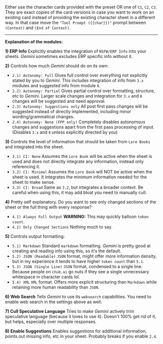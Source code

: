Either use the character cards provided with the preset OR one of `C1`, `C2`, `C3`. They are exact copies of the card versions in case you want to work on an existing card instead of providing the existing character sheet in a different way.
In that case move the `"Tool Prompt ({{char}})"` prompt between `(Context)` and `(End of Context)`.

---

**Explanation of the modules:**

**1) ERP Info** Explicitly enables the integration of `NSFW/ERP Info` into your sheets. *Gemini* sometimes excludes ERP specific info without it.

**2)** Controls how much *Gemini* should do on its own:
*   `2.1) Autonomy: Full` Gives full control over everything not explicitly stated by you to *Gemini*. This includes integration of info from `3.x` modules and suggested info from module `8`.
*   `2.2) Autonomy: Partial` Gives partial control over formatting, structure, etc to *Gemini*. Larger scale changes and integration for `3.x` and `8` changes will be suggested and need approval.
*   `2.3) Autonomy: Suggestions only` All post first pass changes will be suggested instead of directly implemented, including minor wording/grammatical changes.
*   `2.4) Autonomy: None (FPP only)` Completely disables autonomous changes and suggestions apart from the first pass processing of input. (Disables `3.x` and `8` unless explicitly directed by you)

**3)** Controls the level of information that should be taken from `Lore Books` and integrated into the sheet.
*   `3.1) CI: None` Assumes the `Lore Book` will be active when the sheet is used and does not directly integrate any information, instead only referencing it.
*   `3.2) CI: Minimal` Assumes the `Lore Book` will NOT be active when the sheet is used. It integrates the minimum information needed for the sheet to make sense.
*   `3.3) CI: Broad` Same as `3.2`, but integrates a broader context. Be careful when using this, it may add bloat you need to manually cull.

**4)** Pretty self explanatory. Do you want to see only changed sections of the sheet or the full thing with every response?
*   `4.1) Always Full Output` **WARNING:** This may quickly balloon `token count`.
*   `4.2) Only Changed Sections` Nothing much to say.

**5)** Controls output formatting:
*   `5.1) Markdown` Standard `markdown` formatting. *Gemini* is pretty good at creating and reading info using this, so it's the default.
*   `5.2) JSON (Readable)` `JSON` format, might offer more information density, but in my experience it tends to have higher `token count` than `5.1`.
*   `5.3) JSON (Single Line)` `JSON` format, condensed to a single line. Because people on `chub.ai` go nuts if they see a single unnecessary whitespace in character cards lol.
*   `5.4) XML` `XML` format. Offers more explicit structuring than `Markdown` while retaining more human readability than `JSON`.

**6) Web Search** Tells *Gemini* to use its `websearch` capabilities. You need to enable web search in the settings above as well.

**7) Cull Speculative Language** Tries to make *Gemini* actively trim speculative language (because it loves to use it). Doesn't 100% get rid of it, but helps, especially over multiple responses.

**8) Enable Suggestions** Enables suggestions for additional information, points out missing info, etc in your sheet. Probably breaks if you enable `2.4`.
